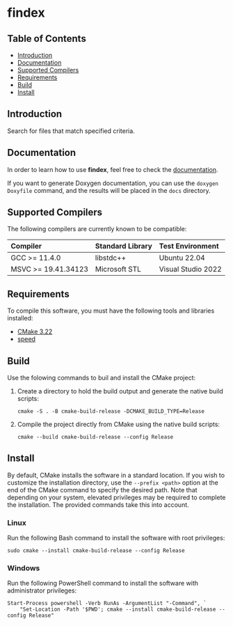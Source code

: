 # findex

## Table of Contents
- [Introduction](#introduction)
- [Documentation](#documentation)
- [Supported Compilers](#supported-compilers)
- [Requirements](#requirements)
- [Build](#build)
- [Install](#install)

## Introduction

Search for files that match specified criteria.

## Documentation

In order to learn how to use **findex**, feel free to check 
the [documentation](docs/index.md).

If you want to generate Doxygen documentation, you can use the `doxygen Doxyfile` command, and 
the results will be placed in the `docs` directory.

## Supported Compilers

The following compilers are currently known to be compatible:

| Compiler             | Standard Library | Test Environment   |
| :------------------- | :--------------- | :----------------- |
| GCC >= 11.4.0        | libstdc++        | Ubuntu 22.04       |
| MSVC >= 19.41.34123  | Microsoft STL    | Visual Studio 2022 |

## Requirements

To compile this software, you must have the following tools and libraries installed:
- [CMake 3.22](https://www.cmake.org/)
- [speed](https://github.com/killianvalverde/speed/tree/develop)

## Build

Use the folowing commands to buil and install the CMake project:

1. Create a directory to hold the build output and generate the native build scripts:

       cmake -S . -B cmake-build-release -DCMAKE_BUILD_TYPE=Release

2. Compile the project directly from CMake using the native build scripts:

       cmake --build cmake-build-release --config Release

## Install

By default, CMake installs the software in a standard location. If you wish to customize the 
installation directory, use the `--prefix <path>` option at the end of the CMake command to specify 
the desired path. Note that depending on your system, elevated privileges may be required to 
complete the installation. The provided commands take this into account.

### Linux

Run the following Bash command to install the software with root privileges:

    sudo cmake --install cmake-build-release --config Release

### Windows

Run the following PowerShell command to install the software with administrator privileges:

    Start-Process powershell -Verb RunAs -ArgumentList "-Command", `
        "Set-Location -Path '$PWD'; cmake --install cmake-build-release --config Release"
